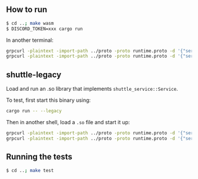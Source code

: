 ## How to run

```bash
$ cd ..; make wasm
$ DISCORD_TOKEN=xxx cargo run
```

In another terminal:

``` bash
grpcurl -plaintext -import-path ../proto -proto runtime.proto -d '{"service_name": "Tonic", "path": "bot.wasm"}' localhost:8000 runtime.Runtime/load
grpcurl -plaintext -import-path ../proto -proto runtime.proto -d '{"service_name": "Tonic"}' localhost:8000 runtime.Runtime/start
```
## shuttle-legacy

Load and run an .so library that implements `shuttle_service::Service`. 

To test, first start this binary using:

```bash
cargo run -- --legacy
```

Then in another shell, load a `.so` file and start it up:

``` bash
grpcurl -plaintext -import-path ../proto -proto runtime.proto -d '{"service_name": "Tonic", "path": "../../examples/rocket/hello-world/target/debug/libhello_world.so"}' localhost:8000 runtime.Runtime/load
grpcurl -plaintext -import-path ../proto -proto runtime.proto -d '{"service_name": "Tonic"}' localhost:8000 runtime.Runtime/start
```

## Running the tests
```bash
$ cd ..; make test
```
